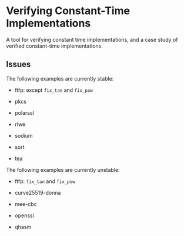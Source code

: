 # Verifying Constant-Time Implementations

A tool for verifying constant time implementations, and a case study of
verified constant-time implementations.

## Issues

The following examples are currently stable:

* ftfp: except `fix_tan` and `fix_pow`

* pkcs

* polarssl

* rlwe

* sodium

* sort

* tea

The following examples are currently unstable:

* ftfp: `fix_tan` and `fix_pow`

* curve25519-donna

* mee-cbc

* openssl

* qhasm
